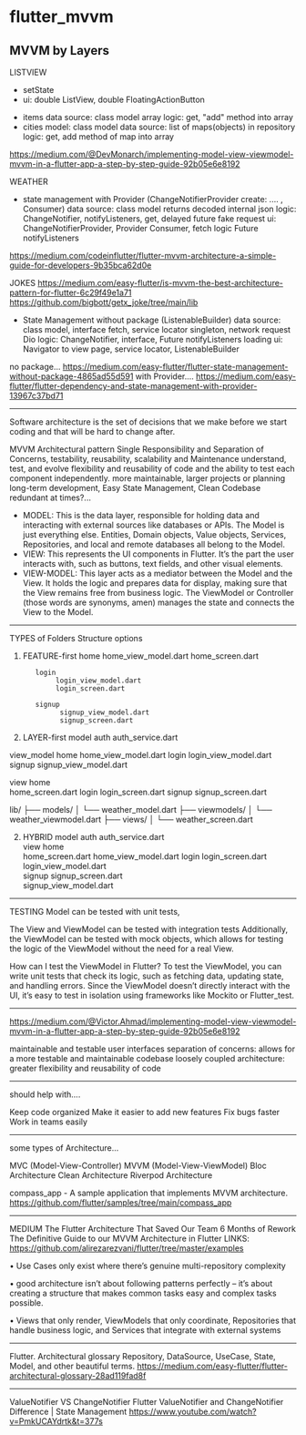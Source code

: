 # flutter_mvvm

MVVM by Layers
--------------

LISTVIEW
* setState
* ui: double ListView, double FloatingActionButton
- items
     data source: class model array
     logic: get, "add" method into array
- cities
     model: class model
     data source: list of maps(objects) in repository 
     logic: get, add method of map into array
     
https://medium.com/@DevMonarch/implementing-model-view-viewmodel-mvvm-in-a-flutter-app-a-step-by-step-guide-92b05e6e8192

WEATHER
* state management with Provider (ChangeNotifierProvider create: .... , Consumer)
     data source: class model returns decoded internal json
     logic: ChangeNotifier, notifyListeners, get, delayed future fake request
     ui: ChangeNotifierProvider, Provider Consumer, fetch logic Future notifyListeners

https://medium.com/codeinflutter/flutter-mvvm-architecture-a-simple-guide-for-developers-9b35bca62d0e

JOKES
https://medium.com/easy-flutter/is-mvvm-the-best-architecture-pattern-for-flutter-6c29f49e1a71
https://github.com/bigbott/getx_joke/tree/main/lib
* State Management without package (ListenableBuilder)
     data source: class model, interface fetch, service locator singleton, network request Dio
     logic: ChangeNotifier, interface, Future notifyListeners loading
     ui: Navigator to view page, service locator, ListenableBuilder

no package...
https://medium.com/easy-flutter/flutter-state-management-without-package-4865ad55d591
with Provider....
https://medium.com/easy-flutter/flutter-dependency-and-state-management-with-provider-13967c37bd71


----------------------------------

Software architecture is the set of decisions that we make before we start coding and that will be hard to change after.

MVVM Architectural pattern
Single Responsibility and Separation of Concerns, 
testability, reusability, scalability and Maintenance
understand, test, and evolve
flexibility and reusability of code and the ability to test each component independently.
more maintainable, larger projects or planning long-term development, Easy State Management, Clean Codebase
redundant at times?...


- MODEL: 
This is the data layer, responsible for holding data and interacting with external sources like databases or APIs.
The Model is just everything else. Entities, Domain objects, Value objects, Services, Repositories, and local and remote databases all belong to the Model.
- VIEW: 
This represents the UI components in Flutter. 
It’s the part the user interacts with, such as buttons, text fields, and other visual elements.
- VIEW-MODEL: 
This layer acts as a mediator between the Model and the View. 
It holds the logic and prepares data for display, making sure that the View remains free from business logic.
The ViewModel or Controller (those words are synonyms, amen) manages the state and connects the View to the Model.


----------------------------------
TYPES of Folders Structure options

1. FEATURE-first
          home
              home_view_model.dart
              home_screen.dart
     
          login
               login_view_model.dart     
               login_screen.dart
    
          signup
                signup_view_model.dart             
                signup_screen.dart
                
2. LAYER-first
model
     auth
         auth_service.dart

view_model
          home
              home_view_model.dart
          login
               login_view_model.dart
          signup
                signup_view_model.dart

view 
     home  
          home_screen.dart
     login
          login_screen.dart
     signup
           signup_screen.dart

lib/
├── models/
│   └── weather_model.dart
├── viewmodels/
│   └── weather_viewmodel.dart
├── views/
│   └── weather_screen.dart

2. HYBRID
model
     auth
         auth_service.dart           
view 
     home  
          home_screen.dart
          home_view_model.dart
     login
          login_screen.dart   
          login_view_model.dart      
     signup
           signup_screen.dart       
           signup_view_model.dart


-----------------------------------
TESTING
Model can be tested with unit tests, 

The View and ViewModel can be tested with integration tests
Additionally, the ViewModel can be tested with mock objects, which allows for testing the logic of the ViewModel without the need for a real View.

How can I test the ViewModel in Flutter?
To test the ViewModel, you can write unit tests that check its logic, such as fetching data, updating state, and handling errors. Since the ViewModel doesn’t directly interact with the UI, it’s easy to test in isolation using frameworks like Mockito or Flutter_test.


-----------------------------------

https://medium.com/@Victor.Ahmad/implementing-model-view-viewmodel-mvvm-in-a-flutter-app-a-step-by-step-guide-92b05e6e8192


maintainable and testable user interfaces
separation of concerns: allows for a more testable and maintainable codebase
loosely coupled architecture: greater flexibility and reusability of code

-------------------------------------
should help with....

Keep code organized
Make it easier to add new features
Fix bugs faster
Work in teams easily

-------------------------------------
some  types of Architecture...

MVC (Model-View-Controller)
MVVM (Model-View-ViewModel)
Bloc Architecture
Clean Architecture
Riverpod Architecture



compass_app - A sample application that implements MVVM architecture.
https://github.com/flutter/samples/tree/main/compass_app

-------------------------------------

MEDIUM
The Flutter Architecture That Saved Our Team 6 Months of Rework
The Definitive Guide to our MVVM Architecture in Flutter
LINKS:
https://github.com/alirezarezvani/flutter/tree/master/examples

• Use Cases only exist where there’s genuine multi-repository complexity

• good architecture isn’t about following patterns perfectly – it’s about creating a structure that makes common tasks easy and complex tasks possible.

• Views that only render, ViewModels that only coordinate, Repositories that handle business logic, and Services that integrate with external systems

---------------------------------------

Flutter. Architectural glossary
Repository, DataSource, UseCase, State, Model, and other beautiful terms.
https://medium.com/easy-flutter/flutter-architectural-glossary-28ad119fad8f


----------------------------------------

ValueNotifier VS ChangeNotifier
Flutter ValueNotifier and ChangeNotifier Difference | State Management
https://www.youtube.com/watch?v=PmkUCAYdrtk&t=377s